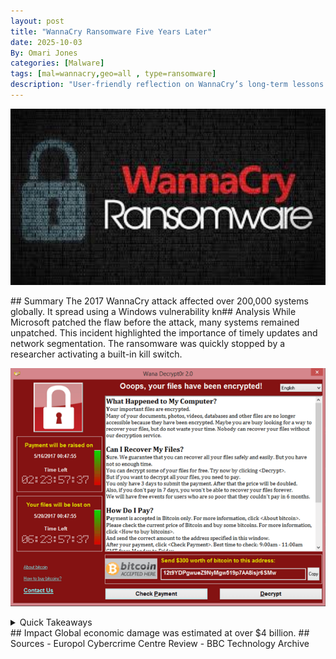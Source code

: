 ```yaml
---
layout: post
title: "WannaCry Ransomware Five Years Later"
date: 2025-10-03
By: Omari Jones
categories: [Malware]
tags: [mal=wannacry,geo=all , type=ransomware]
description: "User-friendly reflection on WannaCry’s long-term lessons."
---
```

<p align="center">
 <img src="/assets/wannacry1.png" alt="wannacry example" width="700">
</p>
## Summary
The 2017 WannaCry attack affected over 200,000 systems globally. It spread using a Windows vulnerability kn## Analysis
While Microsoft patched the flaw before the attack, many systems remained unpatched.
This incident highlighted the importance of timely updates and network segmentation.
The ransomware was quickly stopped by a researcher activating a built-in kill switch.
<p align="center">
 <img src="/assets/wannacry.png" alt="wannacry example" width="700">
</p>
<details><summary>Quick Takeaways</summary>
- Patch critical systems immediately
- Back up important data
- Use reliable antivirus and endpoint protection
</details>
## Impact
Global economic damage was estimated at over $4 billion.
## Sources
- Europol Cybercrime Centre Review
- BBC Technology Archive
